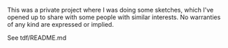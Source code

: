 This was a private project where I was doing some sketches, which I've opened up to share with some people with similar interests.  No warranties of any kind are expressed or implied.

See tdf/README.md

